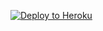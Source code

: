 [![Deploy to Heroku](https://www.herokucdn.com/deploy/button.svg)](https://heroku.com/deploy?template=https://github.com/metabase/metabase-deploy/tree/v0.23.0.RC3)
